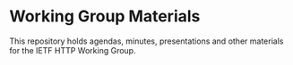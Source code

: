 # Working Group Materials

This repository holds agendas, minutes, presentations and other materials
for the IETF HTTP Working Group. 


